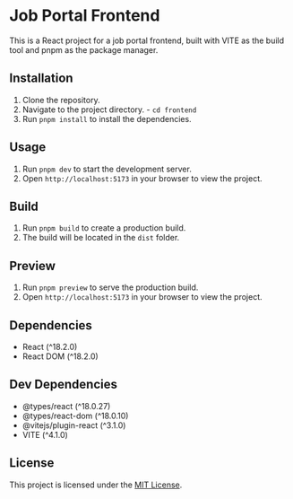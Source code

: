 # Job Portal Frontend

This is a React project for a job portal frontend, built with VITE as the build tool and pnpm as the package manager.

## Installation

1. Clone the repository.
2. Navigate to the project directory. - `cd frontend` 
3. Run `pnpm install` to install the dependencies.

## Usage

1. Run `pnpm dev` to start the development server.
2. Open `http://localhost:5173` in your browser to view the project.

## Build

1. Run `pnpm build` to create a production build.
2. The build will be located in the `dist` folder.

## Preview

1. Run `pnpm preview` to serve the production build.
2. Open `http://localhost:5173` in your browser to view the project.

## Dependencies

- React (^18.2.0)
- React DOM (^18.2.0)

## Dev Dependencies

- @types/react (^18.0.27)
- @types/react-dom (^18.0.10)
- @vitejs/plugin-react (^3.1.0)
- VITE (^4.1.0)

## License

This project is licensed under the [MIT License](https://opensource.org/licenses/MIT).
